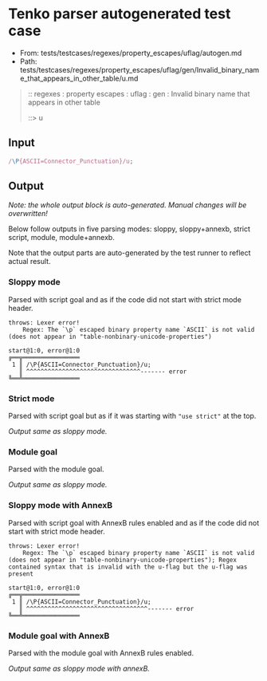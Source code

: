 # Tenko parser autogenerated test case

- From: tests/testcases/regexes/property_escapes/uflag/autogen.md
- Path: tests/testcases/regexes/property_escapes/uflag/gen/Invalid_binary_name_that_appears_in_other_table/u.md

> :: regexes : property escapes : uflag : gen : Invalid binary name that appears in other table
>
> ::> u

## Input


`````js
/\P{ASCII=Connector_Punctuation}/u;
`````

## Output

_Note: the whole output block is auto-generated. Manual changes will be overwritten!_

Below follow outputs in five parsing modes: sloppy, sloppy+annexb, strict script, module, module+annexb.

Note that the output parts are auto-generated by the test runner to reflect actual result.

### Sloppy mode

Parsed with script goal and as if the code did not start with strict mode header.

`````
throws: Lexer error!
    Regex: The `\p` escaped binary property name `ASCII` is not valid (does not appear in "table-nonbinary-unicode-properties")

start@1:0, error@1:0
╔══╦════════════════
 1 ║ /\P{ASCII=Connector_Punctuation}/u;
   ║ ^^^^^^^^^^^^^^^^^^^^^^^^^^^^^^^^------- error
╚══╩════════════════

`````

### Strict mode

Parsed with script goal but as if it was starting with `"use strict"` at the top.

_Output same as sloppy mode._

### Module goal

Parsed with the module goal.

_Output same as sloppy mode._

### Sloppy mode with AnnexB

Parsed with script goal with AnnexB rules enabled and as if the code did not start with strict mode header.

`````
throws: Lexer error!
    Regex: The `\p` escaped binary property name `ASCII` is not valid (does not appear in "table-nonbinary-unicode-properties"); Regex contained syntax that is invalid with the u-flag but the u-flag was present

start@1:0, error@1:0
╔══╦════════════════
 1 ║ /\P{ASCII=Connector_Punctuation}/u;
   ║ ^^^^^^^^^^^^^^^^^^^^^^^^^^^^^^^^^^------- error
╚══╩════════════════

`````

### Module goal with AnnexB

Parsed with the module goal with AnnexB rules enabled.

_Output same as sloppy mode with annexB._
